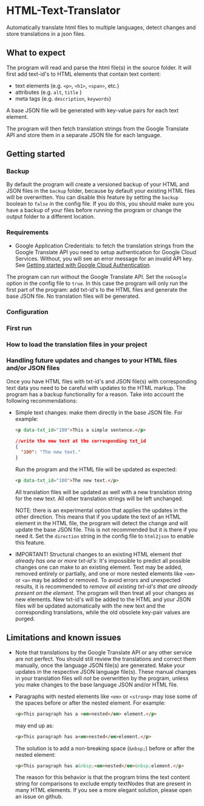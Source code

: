 # HTML-Text-Translator

Automatically translate html files to multiple languages, detect changes and store translations in a json files.

## What to expect

The program will read and parse the html file(s) in the source folder. It will first add text-id's to HTML elements that contain text content:

- text elements (e.g. `<p>`, `<h1>`, `<span>`, etc.)
- attributes (e.g. `alt`, `title` )
- meta tags (e.g. `description`, `keywords`)

A base JSON file will be generated with key-value pairs for each text element.

The program will then fetch translation strings from the Google Translate API and store them in a separate JSON file for each language.

## Getting started

### Backup

By default the program will create a versioned backup of your HTML and JSON files in the `backup` folder, because by default your existing HTML files will be overwritten. You can disable this feature by setting the `backup` boolean to `false` in the config file. If you do this, you should make sure you have a backup of your files before running the program or change the output folder to a different location.

### Requirements

- Google Application Credentials: to fetch the translation strings from the Google Translate API you need to setup authentication for Google Cloud Services. Without, you will see an error message for an invalid API key. See [Getting started with Google Cloud Authentication](https://cloud.google.com/docs/authentication/getting-started).

The program can run without the Google Translate API. Set the `noGoogle` option in the config file to `true`. In this case the program will only run the first part of the program: add txt-id's to the HTML files and generate the base JSON file. No translation files will be generated.

### Configuration

### First run

### How to load the translation files in your project

### Handling future updates and changes to your HTML files and/or JSON files

Once you have HTML files with txt-id's and JSON file(s) with corresponding text data you need to be careful with updates to the HTML markup. The program has a backup functionality for a reason. Take into account the following recommendations:

- Simple text changes: make them directly in the base JSON file. For example:

  ```html
  <p data-txt_id="100">This a simple sentence.</p>
  ```

  ```json
  //write the new text at the corresponding txt_id
  {
    "100": "The new text."
  }
  ```

  Run the program and the HTML file will be updated as expected:

  ```html
  <p data-txt_id="100">The new text.</p>
  ```

  All translation files will be updated as well with a new translation string for the new text. All other translation strings will be left unchanged.

  NOTE: there is an experimental option that applies the updates in the other direction. This means that if you update the text of an HTML element in the HTML file, the program will detect the change and will update the base JSON file. This is not recommended but it is there if you need it. Set the `direction` string in the config file to `html2json` to enable this feature.

- IMPORTANT! Structural changes to an existing HTML element <em>that already has one or more txt-id's</em>: It's impossible to predict all possible changes one can make to an existing element. Text may be added, removed entirely or partially, and one or more nested elements like `<em>` or `<a>` may be added or removed. To avoid errors and unexpected results, it is recommended to <em>remove all existing txt-id's that are already present on the element.</em> The program will then treat all your changes as new elements. New txt-id's will be added to the HTML and your JSON files will be updated automatically with the new text and the corresponding translations, while the old obsolete key-pair values are purged.

## Limitations and known issues

- Note that translations by the Google Translate API or any other service are not perfect. You should still review the translations and correct them manually, once the language JSON file(s) are generated. Make your updates in the respective JSON language file(s). These manual changes in your translation files will <em>not</em> be overwritten by the program, unless you make changes to the base language JSON and/or HTML file.
- Paragraphs with nested elements like `<em>` or `<strong>` may lose some of the spaces before or after the nested element. For example:

  ```html
  <p>This paragraph has a <em>nested</em> element.</p>
  ```

  may end up as:

  ```html
  <p>This paragraph has a<em>nested</em>element.</p>
  ```

  The solution is to add a non-breaking space (`&nbsp;`) before or after the nested element:

  ```html
  <p>This paragraph has a&nbsp;<em>nested</em>&nbsp;element.</p>
  ```

  The reason for this behavior is that the program trims the text content string for comparisons to exclude empty textNodes that are present in many HTML elements. If you see a more elegant solution, please open an issue on github.
